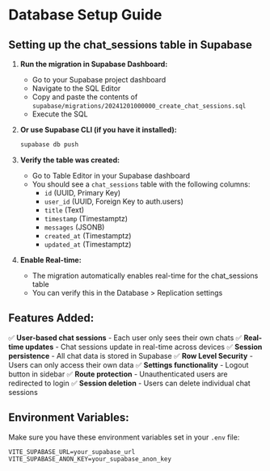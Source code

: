 # Database Setup Guide

## Setting up the chat_sessions table in Supabase

1. **Run the migration in Supabase Dashboard:**
   - Go to your Supabase project dashboard
   - Navigate to the SQL Editor
   - Copy and paste the contents of `supabase/migrations/20241201000000_create_chat_sessions.sql`
   - Execute the SQL

2. **Or use Supabase CLI (if you have it installed):**
   ```bash
   supabase db push
   ```

3. **Verify the table was created:**
   - Go to Table Editor in your Supabase dashboard
   - You should see a `chat_sessions` table with the following columns:
     - `id` (UUID, Primary Key)
     - `user_id` (UUID, Foreign Key to auth.users)
     - `title` (Text)
     - `timestamp` (Timestamptz)
     - `messages` (JSONB)
     - `created_at` (Timestamptz)
     - `updated_at` (Timestamptz)

4. **Enable Real-time:**
   - The migration automatically enables real-time for the chat_sessions table
   - You can verify this in the Database > Replication settings

## Features Added:

✅ **User-based chat sessions** - Each user only sees their own chats
✅ **Real-time updates** - Chat sessions update in real-time across devices
✅ **Session persistence** - All chat data is stored in Supabase
✅ **Row Level Security** - Users can only access their own data
✅ **Settings functionality** - Logout button in sidebar
✅ **Route protection** - Unauthenticated users are redirected to login
✅ **Session deletion** - Users can delete individual chat sessions

## Environment Variables:

Make sure you have these environment variables set in your `.env` file:
```
VITE_SUPABASE_URL=your_supabase_url
VITE_SUPABASE_ANON_KEY=your_supabase_anon_key
```
